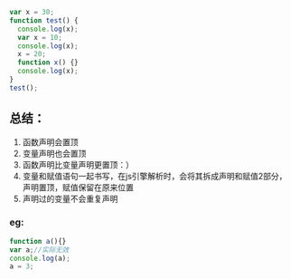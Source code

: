 ```js
var x = 30;
function test() {
  console.log(x);
  var x = 10;
  console.log(x);
  x = 20;
  function x() {}
  console.log(x);
}
test();
```
## 总结：
1. 函数声明会置顶
2. 变量声明也会置顶
3. 函数声明比变量声明更置顶：）
4. 变量和赋值语句一起书写，在js引擎解析时，会将其拆成声明和赋值2部分，声明置顶，赋值保留在原来位置
5. 声明过的变量不会重复声明

### eg:
```js
function a(){}
var a;//实际无效
console.log(a);
a = 3;
```